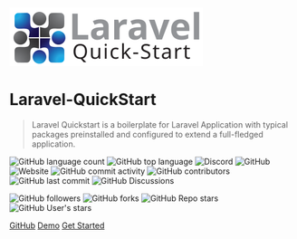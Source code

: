 <!-- _coverpage.md -->

![laravel-quickstart logo](https://raw.githubusercontent.com/developervijay7/laravel-quickstart/2c97a0c0e46f48dd3f10989292bd4f824fdbce52/resources/images/logo.svg ':size=200x60')

# Laravel-QuickStart

> Laravel Quickstart is a boilerplate for Laravel Application with typical packages preinstalled and configured to extend a full-fledged application.

![GitHub language count](https://img.shields.io/github/languages/count/developervijay7/laravel-quickstart?style=plastic)
![GitHub top language](https://img.shields.io/github/languages/top/developervijay7/laravel-quickstart?style=plastic)
![Discord](https://img.shields.io/discord/959485139354791936?style=plastic)
![GitHub](https://img.shields.io/github/license/developervijay7/laravel-quickstart)
![Website](https://img.shields.io/website?down_color=red&down_message=down&style=plastic&up_color=green&up_message=up&url=https%3A%2F%2Flaravel-quickstart.co)
![GitHub commit activity](https://img.shields.io/github/commit-activity/w/developervijay7/laravel-quickstart)
![GitHub contributors](https://img.shields.io/github/contributors/developervijay7/laravel-quickstart)
![GitHub last commit](https://img.shields.io/github/last-commit/developervijay7/laravel-quickstart)
![GitHub Discussions](https://img.shields.io/github/discussions/developervijay7/laravel-quickstart)


![GitHub followers](https://img.shields.io/github/followers/developervijay7?style=social)
![GitHub forks](https://img.shields.io/github/forks/developervijay7/laravel-quickstart?style=social)
![GitHub Repo stars](https://img.shields.io/github/stars/developervijay7/laravel-quickstart?style=social)
![GitHub User's stars](https://img.shields.io/github/stars/developervijay7?affiliations=OWNER&style=social)

[GitHub](https://github.com/developervijay7/laravel-quickstart)
[Demo](https://laravel-quickstart.co)
[Get Started](#installation)
